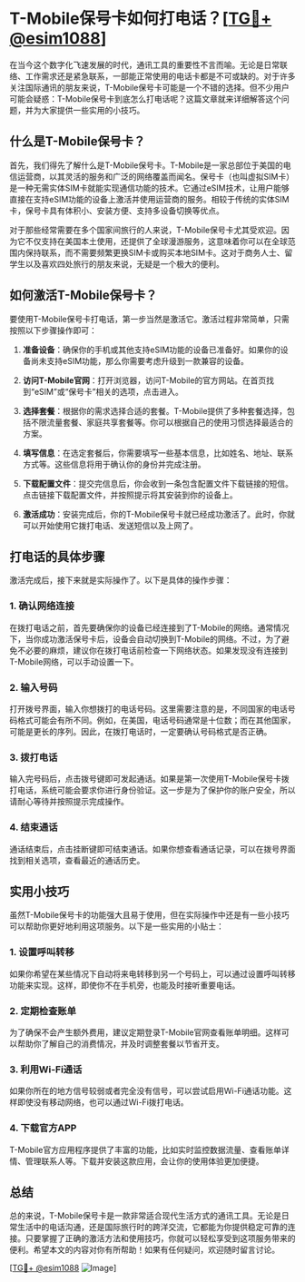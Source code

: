 # T-Mobile保号卡如何打电话？[[TG💪+ @esim1088](https://t.me/s/esim1088)]

在当今这个数字化飞速发展的时代，通讯工具的重要性不言而喻。无论是日常联络、工作需求还是紧急联系，一部能正常使用的电话卡都是不可或缺的。对于许多关注国际通讯的朋友来说，T-Mobile保号卡可能是一个不错的选择。但不少用户可能会疑惑：T-Mobile保号卡到底怎么打电话呢？这篇文章就来详细解答这个问题，并为大家提供一些实用的小技巧。

## 什么是T-Mobile保号卡？

首先，我们得先了解什么是T-Mobile保号卡。T-Mobile是一家总部位于美国的电信运营商，以其灵活的服务和广泛的网络覆盖而闻名。保号卡（也叫虚拟SIM卡）是一种无需实体SIM卡就能实现通信功能的技术。它通过eSIM技术，让用户能够直接在支持eSIM功能的设备上激活并使用运营商的服务。相较于传统的实体SIM卡，保号卡具有体积小、安装方便、支持多设备切换等优点。

对于那些经常需要在多个国家间旅行的人来说，T-Mobile保号卡尤其受欢迎。因为它不仅支持在美国本土使用，还提供了全球漫游服务，这意味着你可以在全球范围内保持联系，而不需要频繁更换SIM卡或购买本地SIM卡。这对于商务人士、留学生以及喜欢四处旅行的朋友来说，无疑是一个极大的便利。

## 如何激活T-Mobile保号卡？

要使用T-Mobile保号卡打电话，第一步当然是激活它。激活过程非常简单，只需按照以下步骤操作即可：

1. **准备设备**：确保你的手机或其他支持eSIM功能的设备已准备好。如果你的设备尚未支持eSIM功能，那么你需要考虑升级到一款兼容的设备。
   
2. **访问T-Mobile官网**：打开浏览器，访问T-Mobile的官方网站。在首页找到“eSIM”或“保号卡”相关的选项，点击进入。

3. **选择套餐**：根据你的需求选择合适的套餐。T-Mobile提供了多种套餐选择，包括不限流量套餐、家庭共享套餐等。你可以根据自己的使用习惯选择最适合的方案。

4. **填写信息**：在选定套餐后，你需要填写一些基本信息，比如姓名、地址、联系方式等。这些信息将用于确认你的身份并完成注册。

5. **下载配置文件**：提交完信息后，你会收到一条包含配置文件下载链接的短信。点击链接下载配置文件，并按照提示将其安装到你的设备上。

6. **激活成功**：安装完成后，你的T-Mobile保号卡就已经成功激活了。此时，你就可以开始使用它拨打电话、发送短信以及上网了。

## 打电话的具体步骤

激活完成后，接下来就是实际操作了。以下是具体的操作步骤：

### 1. 确认网络连接

在拨打电话之前，首先要确保你的设备已经连接到了T-Mobile的网络。通常情况下，当你成功激活保号卡后，设备会自动切换到T-Mobile的网络。不过，为了避免不必要的麻烦，建议你在拨打电话前检查一下网络状态。如果发现没有连接到T-Mobile网络，可以手动设置一下。

### 2. 输入号码

打开拨号界面，输入你想拨打的电话号码。这里需要注意的是，不同国家的电话号码格式可能会有所不同。例如，在美国，电话号码通常是十位数；而在其他国家，可能是更长的序列。因此，在拨打电话时，一定要确认号码格式是否正确。

### 3. 拨打电话

输入完号码后，点击拨号键即可发起通话。如果是第一次使用T-Mobile保号卡拨打电话，系统可能会要求你进行身份验证。这一步是为了保护你的账户安全，所以请耐心等待并按照提示完成操作。

### 4. 结束通话

通话结束后，点击挂断键即可结束通话。如果你想查看通话记录，可以在拨号界面找到相关选项，查看最近的通话历史。

## 实用小技巧

虽然T-Mobile保号卡的功能强大且易于使用，但在实际操作中还是有一些小技巧可以帮助你更好地利用这项服务。以下是一些实用的小贴士：

### 1. 设置呼叫转移

如果你希望在某些情况下自动将来电转移到另一个号码上，可以通过设置呼叫转移功能来实现。这样，即使你不在手机旁，也能及时接听重要电话。

### 2. 定期检查账单

为了确保不会产生额外费用，建议定期登录T-Mobile官网查看账单明细。这样可以帮助你了解自己的消费情况，并及时调整套餐以节省开支。

### 3. 利用Wi-Fi通话

如果你所在的地方信号较弱或者完全没有信号，可以尝试启用Wi-Fi通话功能。这样即使没有移动网络，也可以通过Wi-Fi拨打电话。

### 4. 下载官方APP

T-Mobile官方应用程序提供了丰富的功能，比如实时监控数据流量、查看账单详情、管理联系人等。下载并安装这款应用，会让你的使用体验更加便捷。

## 总结

总的来说，T-Mobile保号卡是一款非常适合现代生活方式的通讯工具。无论是日常生活中的电话沟通，还是国际旅行时的跨洋交流，它都能为你提供稳定可靠的连接。只要掌握了正确的激活方法和使用技巧，你就可以轻松享受到这项服务带来的便利。希望本文的内容对你有所帮助！如果有任何疑问，欢迎随时留言讨论。

[[TG💪+ @esim1088](https://t.me/s/esim1088) ![Image](https://i.postimg.cc/4NQfJmqS/Snipaste-2025-05-13-00-14-12.png)]